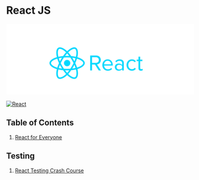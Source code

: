 # React JS

[![reactjs](../../../../assets/images/reactjs.png)](https://reactjs.org/)

[![React](https://img.shields.io/badge/Docs-react-%2320232a.svg?style=flat&logo=react&logoColor=%2361DAFB)](https://reactjs.org/docs/getting-started.html)

## Table of Contents

1. [React for Everyone](./javascript.react-js.level-up-tutorials.md)

## Testing

1. [React Testing Crash Course](../../../../testing/react/javascript.react-js.testing.react-testing-crash-course.md)
